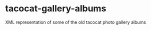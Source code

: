 tacocat-gallery-albums
======================

XML representation of some of the old tacocat photo gallery albums

